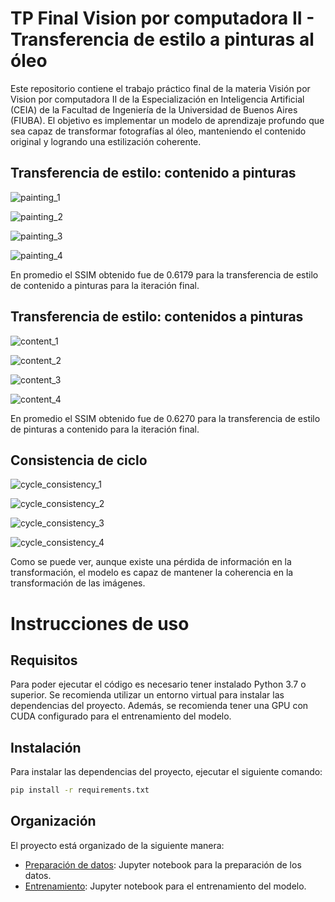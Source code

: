 # TP Final Vision por computadora II - Transferencia de estilo a pinturas al óleo

Este repositorio contiene el trabajo práctico final de la materia Visión por Vision por computadora II de la Especialización en Inteligencia Artificial (CEIA) de la Facultad de Ingeniería de la Universidad de Buenos Aires (FIUBA). El objetivo es implementar un modelo de aprendizaje profundo que sea capaz de transformar fotografías al óleo, manteniendo el contenido original y logrando una estilización coherente.

## Transferencia de estilo: contenido a pinturas

![painting_1](saved_images/painting_1.png)

![painting_2](saved_images/painting_2.png)

![painting_3](saved_images/painting_3.png)

![painting_4](saved_images/painting_4.png)

En promedio el SSIM obtenido fue de 0.6179 para la transferencia de estilo de contenido a pinturas para la iteración final.

## Transferencia de estilo: contenidos a pinturas

![content_1](saved_images/content_1.png)

![content_2](saved_images/content_2.png)

![content_3](saved_images/content_3.png)

![content_4](saved_images/content_4.png)

En promedio el SSIM obtenido fue de 0.6270 para la transferencia de estilo de pinturas a contenido para la iteración final.

## Consistencia de ciclo

![cycle_consistency_1](saved_images/cycle_consistency_1.png)

![cycle_consistency_2](saved_images/cycle_consistency_2.png)

![cycle_consistency_3](saved_images/cycle_consistency_3.png)

![cycle_consistency_4](saved_images/cycle_consistency_4.png)

Como se puede ver, aunque existe una pérdida de información en la transformación, el modelo es capaz de mantener la coherencia en la transformación de las imágenes.

# Instrucciones de uso

## Requisitos
Para poder ejecutar el código es necesario tener instalado Python 3.7 o superior. Se recomienda utilizar un entorno virtual para instalar las dependencias del proyecto. Además, se recomienda tener una GPU con CUDA configurado para el entrenamiento del modelo.

## Instalación
Para instalar las dependencias del proyecto, ejecutar el siguiente comando:

```bash
pip install -r requirements.txt
```

## Organización
El proyecto está organizado de la siguiente manera:
- [Preparación de datos](data_preparation_notebook.ipynb): Jupyter notebook para la preparación de los datos.
- [Entrenamiento](training_notebook.ipynb): Jupyter notebook para el entrenamiento del modelo.